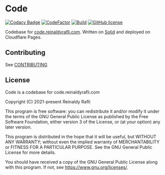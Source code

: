 # Code

[![Codacy Badge](https://app.codacy.com/project/badge/Grade/9d8edaee380a43bcb89a28222c34a4b0)](https://www.codacy.com/gh/aldy505/code/dashboard?utm_source=github.com&amp;utm_medium=referral&amp;utm_content=aldy505/code&amp;utm_campaign=Badge_Grade) [![CodeFactor](https://www.codefactor.io/repository/github/aldy505/code/badge)](https://www.codefactor.io/repository/github/aldy505/code) [![Build](https://github.com/aldy505/code/actions/workflows/ci.yml/badge.svg)](https://github.com/aldy505/code/actions/workflows/ci.yml) [![GitHub license](https://img.shields.io/github/license/aldy505/code)](https://github.com/aldy505/code)

Codebase for [code.reinaldyrafli.com](https://code.reinaldyrafli.com). Written on [Solid](https://www.solidjs.com) and deployed on Cloudflare Pages.

## Contributing

See [CONTRIBUTING](https://github.com/aldy505/code/blob/master/CONTRIBUTING.md)

## License

Code is a codebase for code.reinaldyrafli.com

Copyright (C) 2021-present Reinaldy Rafli

This program is free software: you can redistribute it and/or modify
it under the terms of the GNU General Public License as published by
the Free Software Foundation, either version 3 of the License, or
(at your option) any later version.

This program is distributed in the hope that it will be useful,
but WITHOUT ANY WARRANTY; without even the implied warranty of
MERCHANTABILITY or FITNESS FOR A PARTICULAR PURPOSE.  See the
GNU General Public License for more details.

You should have received a copy of the GNU General Public License
along with this program.  If not, see <https://www.gnu.org/licenses/>.
